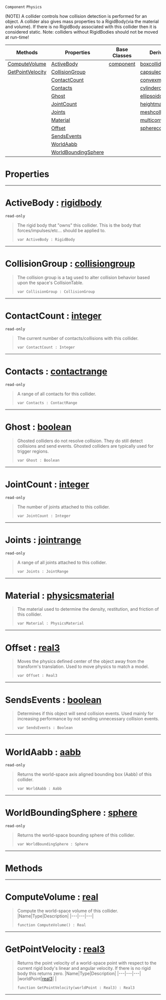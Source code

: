  `Component` `Physics`



(NOTE) A collider controls how collision detection is performed for an object. A collider also gives mass properties to a RigidBody(via the material and volume). If there is no RigidBody associated with this collider then it is considered static. Note: colliders without RigidBodies should not be moved at run-time!

|Methods|Properties|Base Classes|Derived Classes|
|---|---|---|---|
|[ ComputeVolume](https://github.com/ZilchEngine/ZilchDocs/blob/master/code_reference/class_reference/collider.md#computevolume-zilch-engin)|[ ActiveBody](https://github.com/ZilchEngine/ZilchDocs/blob/master/code_reference/class_reference/collider.md#activebody-zilch-engine-d)|[component](https://github.com/ZilchEngine/ZilchDocs/blob/master/code_reference/class_reference/component.md)|[boxcollider](https://github.com/ZilchEngine/ZilchDocs/blob/master/code_reference/class_reference/boxcollider.md)|
|[ GetPointVelocity](https://github.com/ZilchEngine/ZilchDocs/blob/master/code_reference/class_reference/collider.md#getpointvelocity-zilch-en)|[ CollisionGroup](https://github.com/ZilchEngine/ZilchDocs/blob/master/code_reference/class_reference/collider.md#collisiongroup-zilch-engi)| |[capsulecollider](https://github.com/ZilchEngine/ZilchDocs/blob/master/code_reference/class_reference/capsulecollider.md)|
| |[ ContactCount](https://github.com/ZilchEngine/ZilchDocs/blob/master/code_reference/class_reference/collider.md#contactcount-zilch-engine)| |[convexmeshcollider](https://github.com/ZilchEngine/ZilchDocs/blob/master/code_reference/class_reference/convexmeshcollider.md)|
| |[ Contacts](https://github.com/ZilchEngine/ZilchDocs/blob/master/code_reference/class_reference/collider.md#contacts-zilch-engine-doc)| |[cylindercollider](https://github.com/ZilchEngine/ZilchDocs/blob/master/code_reference/class_reference/cylindercollider.md)|
| |[ Ghost](https://github.com/ZilchEngine/ZilchDocs/blob/master/code_reference/class_reference/collider.md#ghost-zilch-engine-docume)| |[ellipsoidcollider](https://github.com/ZilchEngine/ZilchDocs/blob/master/code_reference/class_reference/ellipsoidcollider.md)|
| |[ JointCount](https://github.com/ZilchEngine/ZilchDocs/blob/master/code_reference/class_reference/collider.md#jointcount-zilch-engine-d)| |[heightmapcollider](https://github.com/ZilchEngine/ZilchDocs/blob/master/code_reference/class_reference/heightmapcollider.md)|
| |[ Joints](https://github.com/ZilchEngine/ZilchDocs/blob/master/code_reference/class_reference/collider.md#joints-zilch-engine-docum)| |[meshcollider](https://github.com/ZilchEngine/ZilchDocs/blob/master/code_reference/class_reference/meshcollider.md)|
| |[ Material](https://github.com/ZilchEngine/ZilchDocs/blob/master/code_reference/class_reference/collider.md#material-zilch-engine-doc)| |[multiconvexmeshcollider](https://github.com/ZilchEngine/ZilchDocs/blob/master/code_reference/class_reference/multiconvexmeshcollider.md)|
| |[ Offset](https://github.com/ZilchEngine/ZilchDocs/blob/master/code_reference/class_reference/collider.md#offset-zilch-engine-docum)| |[spherecollider](https://github.com/ZilchEngine/ZilchDocs/blob/master/code_reference/class_reference/spherecollider.md)|
| |[ SendsEvents](https://github.com/ZilchEngine/ZilchDocs/blob/master/code_reference/class_reference/collider.md#sendsevents-zilch-engine)| | |
| |[ WorldAabb](https://github.com/ZilchEngine/ZilchDocs/blob/master/code_reference/class_reference/collider.md#worldaabb-zilch-engine-do)| | |
| |[ WorldBoundingSphere](https://github.com/ZilchEngine/ZilchDocs/blob/master/code_reference/class_reference/collider.md#worldboundingsphere-zero)| | |


 #  Properties


---  
 #  ActiveBody : [rigidbody](https://github.com/ZilchEngine/ZilchDocs/blob/master/code_reference/class_reference/rigidbody.md)

 `read-only`

> The rigid body that "owns" this collider. This is the body that forces/impulses/etc... should be applied to.
> ``` lang=cpp, name=Nada
> var ActiveBody : RigidBody


---  
 #  CollisionGroup : [collisiongroup](https://github.com/ZilchEngine/ZilchDocs/blob/master/code_reference/class_reference/collisiongroup.md)

> The collision group is a tag used to alter collision behavior based upon the space's CollisionTable.
> ``` lang=cpp, name=Nada
> var CollisionGroup : CollisionGroup


---  
 #  ContactCount : [integer](https://github.com/ZilchEngine/ZilchDocs/blob/master/code_reference/nada_base_types/integer.md)

 `read-only`

> The current number of contacts/collisions with this collider.
> ``` lang=cpp, name=Nada
> var ContactCount : Integer


---  
 #  Contacts : [contactrange](https://github.com/ZilchEngine/ZilchDocs/blob/master/code_reference/class_reference/contactrange.md)

 `read-only`

> A range of all contacts for this collider.
> ``` lang=cpp, name=Nada
> var Contacts : ContactRange


---  
 #  Ghost : [boolean](https://github.com/ZilchEngine/ZilchDocs/blob/master/code_reference/nada_base_types/boolean.md)

> Ghosted colliders do not resolve collision. They do still detect collisions and send events. Ghosted colliders are typically used for trigger regions.
> ``` lang=cpp, name=Nada
> var Ghost : Boolean


---  
 #  JointCount : [integer](https://github.com/ZilchEngine/ZilchDocs/blob/master/code_reference/nada_base_types/integer.md)

 `read-only`

> The number of joints attached to this collider.
> ``` lang=cpp, name=Nada
> var JointCount : Integer


---  
 #  Joints : [jointrange](https://github.com/ZilchEngine/ZilchDocs/blob/master/code_reference/class_reference/jointrange.md)

 `read-only`

> A range of all joints attached to this collider.
> ``` lang=cpp, name=Nada
> var Joints : JointRange


---  
 #  Material : [physicsmaterial](https://github.com/ZilchEngine/ZilchDocs/blob/master/code_reference/class_reference/physicsmaterial.md)

> The material used to determine the density, restitution, and friction of this collider.
> ``` lang=cpp, name=Nada
> var Material : PhysicsMaterial


---  
 #  Offset : [real3](https://github.com/ZilchEngine/ZilchDocs/blob/master/code_reference/nada_base_types/real3.md)

> Moves the physics defined center of the object away from the transform's translation. Used to move physics to match a model.
> ``` lang=cpp, name=Nada
> var Offset : Real3


---  
 #  SendsEvents : [boolean](https://github.com/ZilchEngine/ZilchDocs/blob/master/code_reference/nada_base_types/boolean.md)

> Determines if this object will send collision events. Used mainly for increasing performance by not sending unnecessary collision events.
> ``` lang=cpp, name=Nada
> var SendsEvents : Boolean


---  
 #  WorldAabb : [aabb](https://github.com/ZilchEngine/ZilchDocs/blob/master/code_reference/class_reference/aabb.md)

 `read-only`

> Returns the world-space axis aligned bounding box (Aabb) of this collider.
> ``` lang=cpp, name=Nada
> var WorldAabb : Aabb


---  
 #  WorldBoundingSphere : [sphere](https://github.com/ZilchEngine/ZilchDocs/blob/master/code_reference/class_reference/sphere.md)

 `read-only`

> Returns the world-space bounding sphere of this collider.
> ``` lang=cpp, name=Nada
> var WorldBoundingSphere : Sphere


---  
 #  Methods


---  
 #  ComputeVolume : [real](https://github.com/ZilchEngine/ZilchDocs/blob/master/code_reference/nada_base_types/real.md)

> Compute the world-space volume of this collider.
> |Name|Type|Description|
> |---|---|---|
> ``` lang=cpp, name=Nada
> function ComputeVolume() : Real
> ``` 


---  
 #  GetPointVelocity : [real3](https://github.com/ZilchEngine/ZilchDocs/blob/master/code_reference/nada_base_types/real3.md)

> Returns the point velocity of a world-space point with respect to the current rigid body's linear and angular velocity. If there is no rigid body this returns zero.
> |Name|Type|Description|
> |---|---|---|
> |worldPoint|[real3](https://github.com/ZilchEngine/ZilchDocs/blob/master/code_reference/nada_base_types/real3.md)| |
> ``` lang=cpp, name=Nada
> function GetPointVelocity(worldPoint : Real3) : Real3
> ``` 


---  
 

 